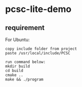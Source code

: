 # pcsc-lite-demo


## requirement

For Ubuntu:
```
copy include folder from project
paste /usr/local/include/PCSC

run command below:
mkdir build
cd build
cmake ..
make && ./program
```
